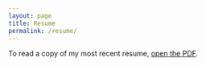 ```yaml
---
layout: page
title: Resume
permalink: /resume/
---
```

To read a copy of my most recent resume, <a href="/resume/andrew-dimola-resume.pdf">open the PDF</a>.

<object style="min-height: 600px;" data="../andrew-dimola-resume.pdf" width="100%" height="100%" type='application/pdf'/>
